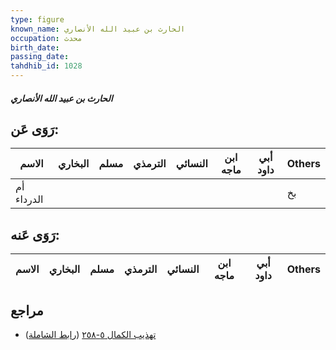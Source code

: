 ```yaml
---
type: figure
known_name: الحارث بن عبيد الله الأنصاري
occupation: محدث
birth_date:
passing_date:
tahdhib_id: 1028
---
```

##### الحارث بن عبيد الله الأنصاري

## رَوَى عَن:
| الاسم      | البخاري | مسلم | الترمذي | النسائي | ابن ماجه | أبي داود | Others |
| ---------- | ------- | ---- | ------- | ------- | -------- | -------- | ------ |
| أم الدرداء |         |      |         |         |          |          | بخ     |
## رَوَى عَنه:
| الاسم | البخاري | مسلم | الترمذي | النسائي | ابن ماجه | أبي داود | Others |
| ----- | ------- | ---- | ------- | ------- | -------- | -------- | ------ |
## مراجع
- [تهذيب الكمال ٥-٢٥٨](obsidian://open?vault=Tahdhib-al-Kamal&file=Figures/١٠٢٨-الحارث%20بن%20عبيد%20الله%20الأنصاري) ([رابط الشاملة](https://shamela.ws/book/3722/2336))